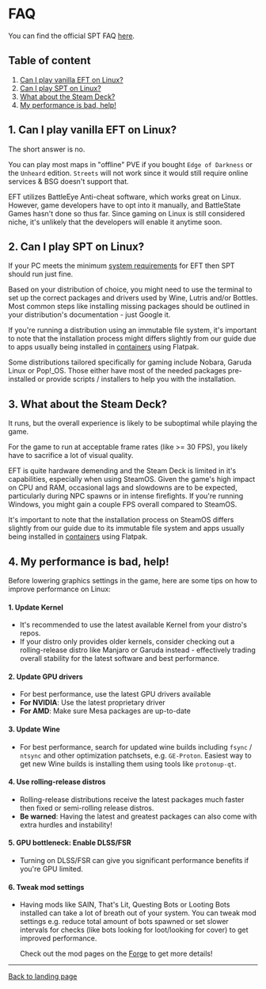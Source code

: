 # FAQ

You can find the official SPT FAQ [here](https://wiki.sp-tarkov.com/en/FAQs).

## Table of content

1. [Can I play vanilla EFT on Linux?](#1-can-i-play-vanilla-eft-on-linux)
2. [Can I play SPT on Linux?](#2-can-i-play-spt-on-linux)
3. [What about the Steam Deck?](#3-what-about-the-steam-deck)
4. [My performance is bad, help!](#4-my-performance-is-bad-help)

## 1. Can I play vanilla EFT on Linux?

The short answer is no.

You can play most maps in "offline" PVE if you bought `Edge of Darkness` or the `Unheard` edition. `Streets` will not work since it would still require online services & BSG doesn't support that.

EFT utilizes BattleEye Anti-cheat software, which works great on Linux. However, game developers have to opt into it manually, and BattleState Games hasn't done so thus far. Since gaming on Linux is still considered niche, it's unlikely that the developers will enable it anytime soon.

## 2. Can I play SPT on Linux?

If your PC meets the minimum [system requirements](https://www.escapefromtarkov.com/support/knowledge/68) for EFT then SPT should run just fine.

Based on your distribution of choice, you might need to use the terminal to set up the correct packages and drivers used by Wine, Lutris and/or Bottles. Most common steps like installing missing packages should be outlined in your distribution's documentation - just Google it.

If you're running a distribution using an immutable file system, it's important to note that the installation process might differs slightly from our guide due to apps usually being installed in [containers](https://www.redhat.com/en/topics/containers) using Flatpak.

Some distributions tailored specifically for gaming include Nobara, Garuda Linux or Pop!_OS. Those either have most of the needed packages pre-installed or provide scripts / installers to help you with the installation.


## 3. What about the Steam Deck?

It runs, but the overall experience is likely to be suboptimal while playing the game.

For the game to run at acceptable frame rates (like >= 30 FPS), you likely have to sacrifice a lot of visual quality.

EFT is quite hardware demending and the Steam Deck is limited in it's capabilities, especially when using SteamOS. Given the game's high impact on CPU and RAM, occasional lags and slowdowns are to be expected, particularly during NPC spawns or in intense firefights. If you're running Windows, you might gain a couple FPS overall compared to SteamOS.

It's important to note that the installation process on SteamOS differs slightly from our guide due to its immutable file system and apps usually being installed in [containers](https://www.redhat.com/en/topics/containers) using Flatpak.


## 4. My performance is bad, help!

Before lowering graphics settings in the game, here are some tips on how to improve performance on Linux:

#### 1. Update Kernel
- It's recommended to use the latest available Kernel from your distro's repos.
- If your distro only provides older kernels, consider checking out a rolling-release distro like Manjaro or Garuda instead - effectively trading overall stability for the latest software and best performance.

#### 2. Update GPU drivers
- For best performance, use the latest GPU drivers available
- **For NVIDIA**: Use the latest proprietary driver
- **For AMD**: Make sure Mesa packages are up-to-date

#### 3. Update Wine
- For best performance, search for updated wine builds including `fsync` / `ntsync` and other optimization patchsets, e.g. `GE-Proton`. Easiest way to get new Wine builds is installing them using tools like `protonup-qt`.

#### 4. Use rolling-release distros
- Rolling-release distributions receive the latest packages much faster then fixed or semi-rolling release distros.
- **Be warned**: Having the latest and greatest packages can also come with extra hurdles and instability!

#### 5. GPU bottleneck: Enable DLSS/FSR
- Turning on DLSS/FSR can give you significant performance benefits if you're GPU limited.

#### 6. Tweak mod settings
- Having mods like SAIN, That's Lit, Questing Bots or Looting Bots installed can take a lot of breath out of your system. You can tweak mod settings e.g. reduce total amount of bots spawned or set slower intervals for checks (like bots looking for loot/looking for cover) to get improved performance.

    Check out the mod pages on the [Forge](https://forge.sp-tarkov.com/) to get more details!

***

[Back to landing page](../README.md)